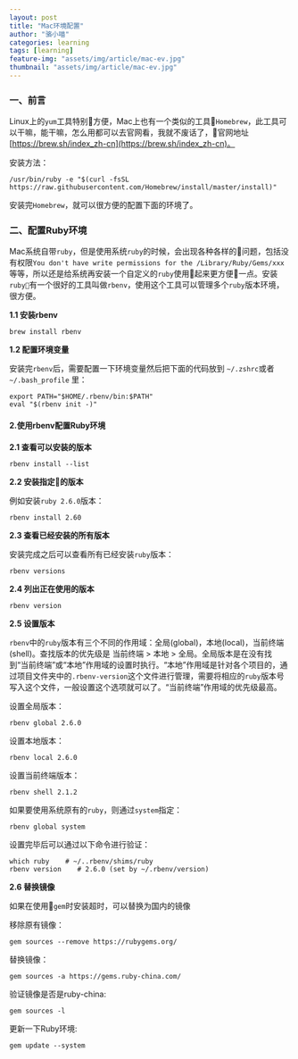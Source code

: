```yaml
---
layout: post
title: "Mac环境配置"
author: "骆小喵"
categories: learning
tags: [learning]
feature-img: "assets/img/article/mac-ev.jpg"
thumbnail: "assets/img/article/mac-ev.jpg"
---
```


### 一、前言

Linux上的`yum`工具特别方便，Mac上也有一个类似的工具`Homebrew`，此工具可以干嘛，能干嘛，怎么用都可以去官网看，我就不废话了，官网地址[https://brew.sh/index_zh-cn](https://brew.sh/index_zh-cn)。

安装方法：
```
/usr/bin/ruby -e "$(curl -fsSL https://raw.githubusercontent.com/Homebrew/install/master/install)"
```
安装完`Homebrew`，就可以很方便的配置下面的环境了。


### 二、配置Ruby环境

Mac系统自带`ruby`，但是使用系统`ruby`的时候，会出现各种各样的问题，包括没有权限`You don't have write permissions for the /Library/Ruby/Gems/xxx`等等，所以还是给系统再安装一个自定义的`ruby`使用起来更方便一点。安装`ruby`有一个很好的工具叫做`rbenv`，使用这个工具可以管理多个`ruby`版本环境，很方便。

**1.1 安装rbenv**
```
brew install rbenv
```
**1.2 配置环境变量**

安装完`rbenv`后，需要配置一下环境变量然后把下面的代码放到 `~/.zshrc`或者 `~/.bash_profile` 里：
```
export PATH="$HOME/.rbenv/bin:$PATH"
eval "$(rbenv init -)"
```
#### 2.使用rbenv配置Ruby环境
**2.1 查看可以安装的版本**
```
rbenv install --list
```
**2.2 安装指定的版本**

例如安装`ruby 2.6.0`版本：
```
rbenv install 2.60
```
**2.3 查看已经安装的所有版本**

安装完成之后可以查看所有已经安装`ruby`版本：
```
rbenv versions
```
**2.4 列出正在使用的版本**
```
rbenv version 
```
**2.5 设置版本**

`rbenv`中的`ruby`版本有三个不同的作用域：全局(global)，本地(local)，当前终端(shell)。查找版本的优先级是 当前终端 > 本地 > 全局。全局版本是在没有找到“当前终端”或“本地”作用域的设置时执行。“本地”作用域是针对各个项目的，通过项目文件夹中的`.rbenv-version`这个文件进行管理，需要将相应的`ruby`版本号写入这个文件，一般设置这个选项就可以了。“当前终端”作用域的优先级最高。

设置全局版本：
```
rbenv global 2.6.0
```

设置本地版本：
```
rbenv local 2.6.0
```

设置当前终端版本：
```
rbenv shell 2.1.2
```

如果要使用系统原有的`ruby`，则通过`system`指定：
```
rbenv global system
```

设置完毕后可以通过以下命令进行验证：
```
which ruby    # ~/..rbenv/shims/ruby
rbenv version    # 2.6.0 (set by ~/.rbenv/version)
```

**2.6 替换镜像**

如果在使用`gem`时安装超时，可以替换为国内的镜像

移除原有镜像：
```
gem sources --remove https://rubygems.org/
```
替换镜像：
```
gem sources -a https://gems.ruby-china.com/
```
验证镜像是否是ruby-china:
```
gem sources -l
``` 
更新一下Ruby环境:
 ```
gem update --system
```